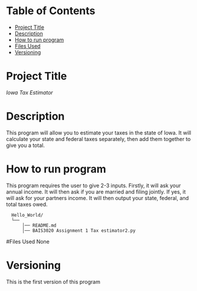 # Table of Contents
- [Project Title](#Project-Title)
- [Description](#Description)
- [How to run program](#How-to-run-program)
- [Files Used](#Files-Used)
- [Versioning](#Versioning)
# Project Title
*Iowa Tax Estimator*
# Description
This program will allow you to estimate your taxes in the state of Iowa. It will calculate your state and federal taxes separately, then add them together to give you a total.
# How to run program
This program requires the user to give 2-3 inputs. Firstly, it will ask your annual income. It will then ask if you are married and filing jointly. If yes, it will ask for your partners income. It will then output your state, federal, and total taxes owed.
```text
  Hello_World/
  └── 
      │── README.md
      │── BAIS3020 Assignment 1 Tax estimator2.py

```

#Files Used
None
# Versioning
This is the first version of this program
